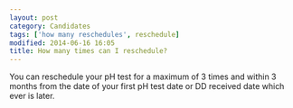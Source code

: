```yaml
---
layout: post
category: Candidates
tags: ['how many reschedules', reschedule]
modified: 2014-06-16 16:05
title: How many times can I reschedule?
---
```




You can reschedule your pH test for a maximum of 3 times and within 3 months from the date of your first pH test date or DD received date which ever is later.

